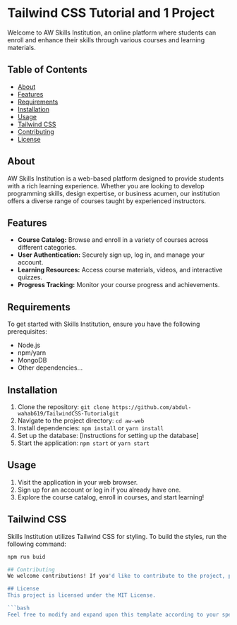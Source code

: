 # Tailwind CSS Tutorial and 1 Project

Welcome to AW Skills Institution, an online platform where students can enroll and enhance their skills through various courses and learning materials.

## Table of Contents

- [About](#about)
- [Features](#features)
- [Requirements](#requirements)
- [Installation](#installation)
- [Usage](#usage)
- [Tailwind CSS](#tailwind-css)
- [Contributing](#contributing)
- [License](#license)

## About

AW Skills Institution is a web-based platform designed to provide students with a rich learning experience. Whether you are looking to develop programming skills, design expertise, or business acumen, our institution offers a diverse range of courses taught by experienced instructors.

## Features

- **Course Catalog:** Browse and enroll in a variety of courses across different categories.
- **User Authentication:** Securely sign up, log in, and manage your account.
- **Learning Resources:** Access course materials, videos, and interactive quizzes.
- **Progress Tracking:** Monitor your course progress and achievements.

## Requirements

To get started with Skills Institution, ensure you have the following prerequisites:

- Node.js
- npm/yarn
- MongoDB
- Other dependencies...

## Installation

1. Clone the repository: `git clone https://github.com/abdul-wahab619/TailwindCSS-Tutorialgit`
2. Navigate to the project directory: `cd aw-web`
3. Install dependencies: `npm install` or `yarn install`
4. Set up the database: [Instructions for setting up the database]
5. Start the application: `npm start` or `yarn start`

## Usage

1. Visit the application in your web browser.
2. Sign up for an account or log in if you already have one.
3. Explore the course catalog, enroll in courses, and start learning!

## Tailwind CSS

Skills Institution utilizes Tailwind CSS for styling. To build the styles, run the following command:

```bash
npm run buid

## Contributing
We welcome contributions! If you'd like to contribute to the project, please follow the guidelines outlined in the Contribution Guidelines.

## License
This project is licensed under the MIT License.

```bash
Feel free to modify and expand upon this template according to your specific project requirements.
